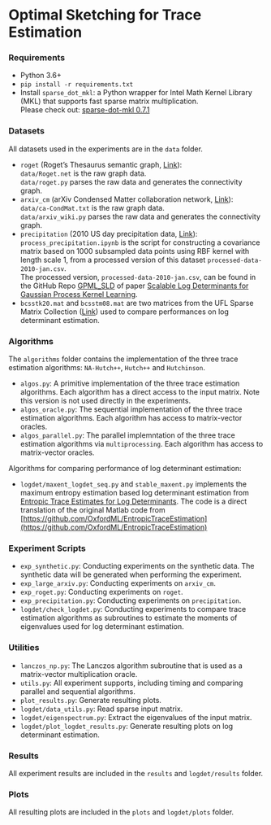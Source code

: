 # Optimal Sketching for Trace Estimation

### Requirements
* Python 3.6+
* ``pip install -r requirements.txt``
* Install ``sparse_dot_mkl``: a Python wrapper for Intel Math Kernel Library (MKL) that supports fast sparse matrix multiplication.<br/>
Please check out: [sparse-dot-mkl 0.7.1](https://pypi.org/project/sparse-dot-mkl/)

### Datasets
All datasets used in the experiments are in the ``data`` folder. <br />
* ``roget`` (Roget’s Thesaurus semantic graph, [Link](http://vlado.fmf.uni-lj.si/pub/networks/data/)): <br />
    ``data/Roget.net`` is the raw graph data. <br />
    ``data/roget.py`` parses the raw data and generates the connectivity graph. <br />
* ``arxiv_cm`` (arXiv Condensed Matter collaboration network, [Link]( https://snap.stanford.edu/data/ca-CondMat.html)): <br />
    ``data/ca-CondMat.txt`` is the raw graph data. <br />
    ``data/arxiv_wiki.py`` parses the raw data and generates the connectivity graph. <br />
* ``precipitation`` (2010 US day precipitation data, [Link](https://catalog.data.gov/dataset/u-s-hourly-precipitation-data)): <br />
    ``process_precipitation.ipynb`` is the script for constructing a covariance matrix based on 1000 subsampled data points using RBF kernel with length scale 1, from a processed version of this dataset ``processed-data-2010-jan.csv``. <br />
    The processed version, ``processed-data-2010-jan.csv``, can be found in the GitHub Repo [GPML_SLD](https://github.com/kd383/GPML_SLD) of paper [Scalable Log Determinants for Gaussian Process Kernel Learning](https://arxiv.org/abs/1711.03481).
* ``bcsstk20.mat`` and ``bcsstm08.mat`` are two matrices from the UFL Sparse Matrix Collection ([Link](https://sparse.tamu.edu/)) used to compare performances on log determinant estimation.

### Algorithms
The ``algorithms`` folder contains the implementation of the three trace estimation algorithms: ``NA-Hutch++``, ``Hutch++`` and ``Hutchinson``. <br />
* ``algos.py``: A primitive implementation of the three trace estimation algorithms. Each algorithm has a direct access to the input matrix. Note this version is not used directly in the experiments.
* ``algos_oracle.py``: The sequential implementation of the three trace estimation algorithms. Each algorithm has access to matrix-vector oracles.
* ``algos_parallel.py``: The parallel implemntation of the three trace estimation algorithms via ``multiprocessing``. Each algorithm has access to matrix-vector oracles.

Algorithms for comparing performance of log determinant estimation:
* ``logdet/maxent_logdet_seq.py`` and ``stable_maxent.py`` implements the maximum entropy estimation based 
log determinant estimation from [Entropic Trace Estimates for Log Determinants](https://arxiv.org/abs/1704.07223).
The code is a direct translation of the original Matlab code from 
[https://github.com/OxfordML/EntropicTraceEstimation](https://github.com/OxfordML/EntropicTraceEstimation)

### Experiment Scripts
* ``exp_synthetic.py``: Conducting experiments on the synthetic data. The synthetic data will be generated when performing the experiment.
* ``exp_large_arxiv.py``: Conducting experiments on ``arxiv_cm``.
* ``exp_roget.py``: Conducting experiments on ``roget``.
* ``exp_precipitation.py``: Conducting experiments on ``precipitation``.
* ``logdet/check_logdet.py``: Conducting experiments to compare trace estimation algorithms as subroutines to estimate 
the moments of eigenvalues used for log determinant estimation. 

### Utilities
* ``lanczos_np.py``: The Lanczos algorithm subroutine that is used as a matrix-vector multiplication oracle. 
*  ``utils.py``: All experiment supports, including timing and comparing parallel and sequential algorithms.
* ``plot_results.py``: Generate resulting plots.
* ``logdet/data_utils.py``: Read sparse input matrix.
* ``logdet/eigenspectrum.py``: Extract the eigenvalues of the input matrix.
* ``logdet/plot_logdet_results.py``: Generate resulting plots on log determinant estimation.

### Results
All experiment results are included in the ``results`` and ``logdet/results`` folder.

### Plots
All resulting plots are included in the ``plots`` and ``logdet/plots`` folder.


